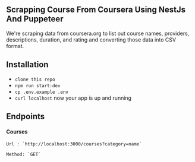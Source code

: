 ## Scrapping Course From Coursera Using NestJs And Puppeteer
We're scraping data from coursera.org to list out course names, providers, descriptions, duration, and rating and converting those data into CSV format.

## Installation
* `clone this repo`
* `npm run start:dev`
* `cp .env.example .env`
* `curl localhost` now your app is up and running

## Endpoints
#### Courses
    Url : `http://localhost:3000/courses?category=name`
  
    Method: `GET`
